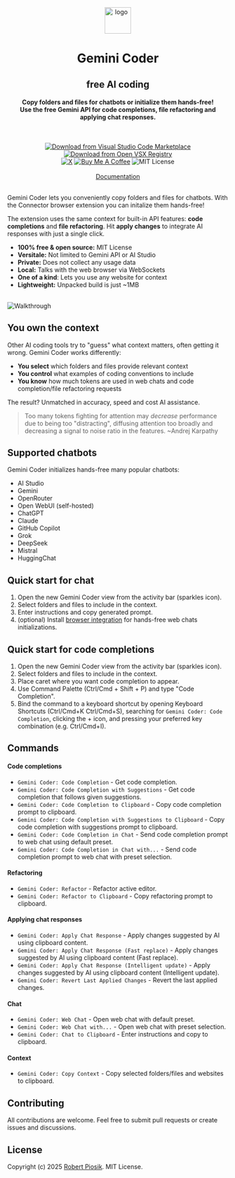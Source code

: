 <div align="center">
    <img src="https://raw.githubusercontent.com/robertpiosik/gemini-coder/refs/heads/master/packages/vscode/media/logo.png" alt="logo" width="60">
  <br/>
  <h1>Gemini Coder</h1>
  <h2>free AI coding</h2>
  <h4>Copy folders and files for chatbots or initialize them hands-free!<br/>
  Use the free Gemini API for code completions, file refactoring and applying chat responses.</h4>
  <br/>

<a href="https://marketplace.visualstudio.com/items?itemName=robertpiosik.gemini-coder"><img src="https://img.shields.io/badge/Download-VS_Code_Marketplace-blue" alt="Download from Visual Studio Code Marketplace"></a>
<a href="https://open-vsx.org/extension/robertpiosik/gemini-coder"><img src="https://img.shields.io/badge/Download-Open_VSX_Registry-blue" alt="Download from Open VSX Registry"></a>
<br/>
<a href="https://x.com/intent/follow?screen_name=robertpiosik"><img src="https://img.shields.io/badge/Follow-black?logo=x&amp;logoColor=white" alt="X"></a>
<a href="https://www.buymeacoffee.com/robertpiosik"><img src="https://img.shields.io/badge/Donate-Buy_me_a_coffee-green.svg" alt="Buy Me A Coffee"></a>
<img src="https://img.shields.io/badge/License-MIT-green.svg" alt="MIT License">
<br/>
<br/>
<a href="https://gemini-coder.netlify.app/">Documentation</a>
<br/>
<br/>

</div>

Gemini Coder lets you conveniently copy folders and files for chatbots. With the Connector browser extension you can initalize them hands-free!

The extension uses the same context for built-in API features: **code completions** and **file refactoring**. Hit **apply changes** to integrate AI responses with just a single click.

- **100% free & open source:** MIT License
- **Versitale:** Not limited to Gemini API or AI Studio
- **Private:** Does not collect any usage data
- **Local:** Talks with the web browser via WebSockets
- **One of a kind**: Lets you use any website for context
- **Lightweight:** Unpacked build is just ~1MB

<br/>

<img src="https://github.com/robertpiosik/gemini-coder/raw/HEAD/packages/shared/src/media/walkthrough.gif" alt="Walkthrough" />

<br/>

## You own the context

Other AI coding tools try to "guess" what context matters, often getting it wrong. Gemini Coder works differently:

- **You select** which folders and files provide relevant context
- **You control** what examples of coding conventions to include
- **You know** how much tokens are used in web chats and code completion/file refactoring requests

The result? Unmatched in accuracy, speed and cost AI assistance.

> Too many tokens fighting for attention may _decrease_ performance due to being too "distracting", diffusing attention too broadly and decreasing a signal to noise ratio in the features. ~Andrej Karpathy

## Supported chatbots

Gemini Coder initializes hands-free many popular chatbots:

- AI Studio
- Gemini
- OpenRouter
- Open WebUI (self-hosted)
- ChatGPT
- Claude
- GitHub Copilot
- Grok
- DeepSeek
- Mistral
- HuggingChat

## Quick start for chat

1. Open the new Gemini Coder view from the activity bar (sparkles icon).
2. Select folders and files to include in the context.
3. Enter instructions and copy generated prompt.
4. (optional) Install [browser integration](https://gemini-coder.netlify.app/docs/installation/web-browser-integration) for hands-free web chats initializations.

## Quick start for code completions

1. Open the new Gemini Coder view from the activity bar (sparkles icon).
2. Select folders and files to include in the context.
3. Place caret where you want code completion to appear.
4. Use Command Palette (Ctrl/Cmd + Shift + P) and type "Code Completion".
5. Bind the command to a keyboard shortcut by opening Keyboard Shortcuts (Ctrl/Cmd+K Ctrl/Cmd+S), searching for `Gemini Coder: Code Completion`, clicking the + icon, and pressing your preferred key combination (e.g. Ctrl/Cmd+I).

## Commands

#### Code completions

- `Gemini Coder: Code Completion` - Get code completion.
- `Gemini Coder: Code Completion with Suggestions` - Get code completion that follows given suggestions.
- `Gemini Coder: Code Completion to Clipboard` - Copy code completion prompt to clipboard.
- `Gemini Coder: Code Completion with Suggestions to Clipboard` - Copy code completion with suggestions prompt to clipboard.
- `Gemini Coder: Code Completion in Chat` - Send code completion prompt to web chat using default preset.
- `Gemini Coder: Code Completion in Chat with...` - Send code completion prompt to web chat with preset selection.

#### Refactoring

- `Gemini Coder: Refactor` - Refactor active editor.
- `Gemini Coder: Refactor to Clipboard` - Copy refactoring prompt to clipboard.

#### Applying chat responses

- `Gemini Coder: Apply Chat Response` - Apply changes suggested by AI using clipboard content.
- `Gemini Coder: Apply Chat Response (Fast replace)` - Apply changes suggested by AI using clipboard content (Fast replace).
- `Gemini Coder: Apply Chat Response (Intelligent update)` - Apply changes suggested by AI using clipboard content (Intelligent update).
- `Gemini Coder: Revert Last Applied Changes` - Revert the last applied changes.

#### Chat

- `Gemini Coder: Web Chat` - Open web chat with default preset.
- `Gemini Coder: Web Chat with...` - Open web chat with preset selection.
- `Gemini Coder: Chat to Clipboard` - Enter instructions and copy to clipboard.

#### Context

- `Gemini Coder: Copy Context` - Copy selected folders/files and websites to clipboard.

## Contributing

All contributions are welcome. Feel free to submit pull requests or create issues and discussions.

## License

Copyright (c) 2025 [Robert Piosik](https://buymeacoffee.com/robertpiosik). MIT License.
